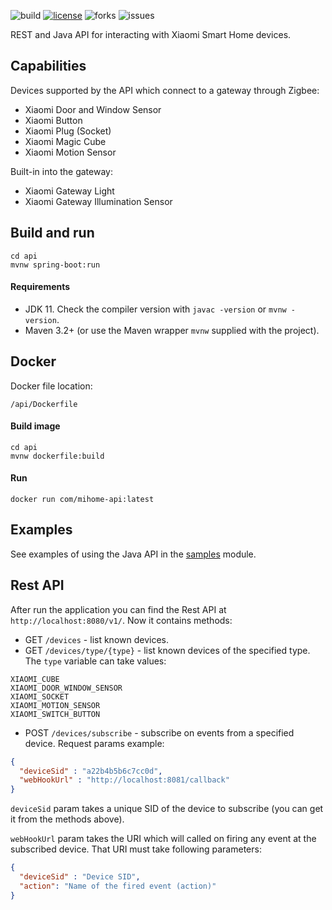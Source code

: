 ![build](https://github.com/0x100/mi-home-api/workflows/build/badge.svg?branch=master)
[![license](https://img.shields.io/github/license/0x100/mi-home-api)](https://github.com/0x100/mi-home-api/blob/master/LICENSE)
![forks](https://img.shields.io/github/forks/0x100/mi-home-api)
![issues](https://img.shields.io/github/issues/0x100/mi-home-api)

REST and Java API for interacting with Xiaomi Smart Home devices.

## Capabilities
Devices supported by the API which connect to a gateway through Zigbee:
* Xiaomi Door and Window Sensor
* Xiaomi Button
* Xiaomi Plug (Socket)
* Xiaomi Magic Cube
* Xiaomi Motion Sensor

Built-in into the gateway:
* Xiaomi Gateway Light
* Xiaomi Gateway Illumination Sensor

## Build and run
```
cd api
mvnw spring-boot:run
```
#### Requirements
- JDK 11. Check the compiler version with `javac -version` or `mvnw -version`.
- Maven 3.2+ (or use the Maven wrapper `mvnw` supplied with the project).

## Docker
Docker file location: 
```
/api/Dockerfile
```

#### Build image 
```
cd api
mvnw dockerfile:build
```

#### Run 
```
docker run com/mihome-api:latest
```

## Examples
See examples of using the Java API in the [samples](https://github.com/0x100/mi-home-api/tree/master/samples/src/main/java/com/mihome/api/samples) module.

## Rest API
After run the application you can find the Rest API at `http://localhost:8080/v1/`.
Now it contains methods:

- GET `/devices` - list known devices.
- GET `/devices/type/{type}` - list known devices of the specified type. The `type` variable can take values:
```
XIAOMI_CUBE
XIAOMI_DOOR_WINDOW_SENSOR
XIAOMI_SOCKET
XIAOMI_MOTION_SENSOR
XIAOMI_SWITCH_BUTTON
```
- POST `/devices/subscribe` - subscribe on events from a specified device.
Request params example:
```json
{
  "deviceSid" : "a22b4b5b6c7cc0d",
  "webHookUrl" : "http://localhost:8081/callback"
}
```
`deviceSid` param takes a unique SID of the device to subscribe (you can get it from the methods above).

`webHookUrl` param takes the URI which will called on firing any event at the subscribed device.
That URI must take following parameters:
```json
{
  "deviceSid" : "Device SID",
  "action": "Name of the fired event (action)"
}
```
